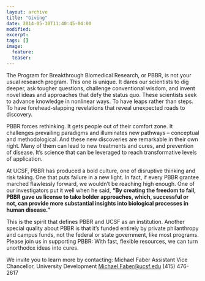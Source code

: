 ```yaml
---
layout: archive
title: "Giving"
date: 2014-05-30T11:40:45-04:00
modified:
excerpt:
tags: []
image:
  feature:
  teaser:
---
```


The Program for Breakthrough Biomedical Research, or PBBR, is not your usual research program. This one is unique. It dares our scientists to dig deeper, ask tougher questions, challenge conventional wisdom, and invent novel ideas and approaches that defy the status quo. These scientists seek to advance knowledge in nonlinear ways. To have leaps rather than steps. To have forehead-slapping revelations that reveal unexpected roads to discovery.

PBBR forces rethinking. It gets people out of their comfort zone. It challenges prevailing paradigms and illuminates new pathways – conceptual and methodological. And these new discoveries are remarkable in their own right. Many of them can lead to new treatments and cures, and prevention of disease. It’s science that can be leveraged to reach transformative levels of application.

At UCSF, PBBR has produced a bold culture, one of disruptive thinking and risk taking. One that puts failure in a new light. In fact, if every PBBR grantee marched flawlessly forward, we wouldn’t be reaching high enough. One of our investigators put it well when he said, **“By creating the freedom to fail, PBBR gave us license to take bolder approaches, which, successful or not, can provide more substantial insights into biological processes in human disease.”**

This is the spirit that defines PBBR and UCSF as an institution. Another special quality about PBBR is that it’s funded entirely by private philanthropy and campus funds, not the federal or state government, like most programs. Please join us in supporting PBBR: With fast, flexible resources, we can turn unorthodox ideas into cures.

We invite you to learn more by contacting:
Michael Faber
Assistant Vice Chancellor, University Development
Michael.Faber@ucsf.edu
(415) 476-2617 
